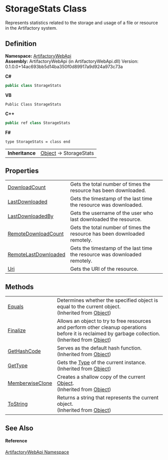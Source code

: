 # StorageStats Class


Represents statistics related to the storage and usage of a file or resource in the Artifactory system.



## Definition
**Namespace:** <a href="75b20af6-7197-02a5-e38f-f7b15eac4732">ArtifactoryWebApi</a>  
**Assembly:** ArtifactoryWebApi (in ArtifactoryWebApi.dll) Version: 0.1.0.0+14ac693bb5d14ba350f0d89917a9d924a973c73a

**C#**
``` C#
public class StorageStats
```
**VB**
``` VB
Public Class StorageStats
```
**C++**
``` C++
public ref class StorageStats
```
**F#**
``` F#
type StorageStats = class end
```

<table><tr><td><strong>Inheritance</strong></td><td><a href="https://learn.microsoft.com/dotnet/api/system.object" target="_blank" rel="noopener noreferrer">Object</a>  →  StorageStats</td></tr>
</table>



## Properties
<table>
<tr>
<td><a href="f9909deb-5085-814c-f4c5-8971563f3c12">DownloadCount</a></td>
<td>Gets the total number of times the resource has been downloaded.</td></tr>
<tr>
<td><a href="620faa8f-abc7-c5d8-4543-b00047dc411e">LastDownloaded</a></td>
<td>Gets the timestamp of the last time the resource was downloaded.</td></tr>
<tr>
<td><a href="b8b27e6d-9470-6a24-d68a-569727d9f4ce">LastDownloadedBy</a></td>
<td>Gets the username of the user who last downloaded the resource.</td></tr>
<tr>
<td><a href="53829af4-acf7-fc00-e972-9e7404612c01">RemoteDownloadCount</a></td>
<td>Gets the total number of times the resource has been downloaded remotely.</td></tr>
<tr>
<td><a href="e8f48da5-a7f9-f629-11fd-ded067d67c98">RemoteLastDownloaded</a></td>
<td>Gets the timestamp of the last time the resource was downloaded remotely.</td></tr>
<tr>
<td><a href="085214df-b288-2345-4213-2d6aa261889f">Uri</a></td>
<td>Gets the URI of the resource.</td></tr>
</table>

## Methods
<table>
<tr>
<td><a href="https://learn.microsoft.com/dotnet/api/system.object.equals#system-object-equals(system-object)" target="_blank" rel="noopener noreferrer">Equals</a></td>
<td>Determines whether the specified object is equal to the current object.<br />(Inherited from <a href="https://learn.microsoft.com/dotnet/api/system.object" target="_blank" rel="noopener noreferrer">Object</a>)</td></tr>
<tr>
<td><a href="https://learn.microsoft.com/dotnet/api/system.object.finalize" target="_blank" rel="noopener noreferrer">Finalize</a></td>
<td>Allows an object to try to free resources and perform other cleanup operations before it is reclaimed by garbage collection.<br />(Inherited from <a href="https://learn.microsoft.com/dotnet/api/system.object" target="_blank" rel="noopener noreferrer">Object</a>)</td></tr>
<tr>
<td><a href="https://learn.microsoft.com/dotnet/api/system.object.gethashcode" target="_blank" rel="noopener noreferrer">GetHashCode</a></td>
<td>Serves as the default hash function.<br />(Inherited from <a href="https://learn.microsoft.com/dotnet/api/system.object" target="_blank" rel="noopener noreferrer">Object</a>)</td></tr>
<tr>
<td><a href="https://learn.microsoft.com/dotnet/api/system.object.gettype" target="_blank" rel="noopener noreferrer">GetType</a></td>
<td>Gets the <a href="https://learn.microsoft.com/dotnet/api/system.type" target="_blank" rel="noopener noreferrer">Type</a> of the current instance.<br />(Inherited from <a href="https://learn.microsoft.com/dotnet/api/system.object" target="_blank" rel="noopener noreferrer">Object</a>)</td></tr>
<tr>
<td><a href="https://learn.microsoft.com/dotnet/api/system.object.memberwiseclone" target="_blank" rel="noopener noreferrer">MemberwiseClone</a></td>
<td>Creates a shallow copy of the current <a href="https://learn.microsoft.com/dotnet/api/system.object" target="_blank" rel="noopener noreferrer">Object</a>.<br />(Inherited from <a href="https://learn.microsoft.com/dotnet/api/system.object" target="_blank" rel="noopener noreferrer">Object</a>)</td></tr>
<tr>
<td><a href="https://learn.microsoft.com/dotnet/api/system.object.tostring" target="_blank" rel="noopener noreferrer">ToString</a></td>
<td>Returns a string that represents the current object.<br />(Inherited from <a href="https://learn.microsoft.com/dotnet/api/system.object" target="_blank" rel="noopener noreferrer">Object</a>)</td></tr>
</table>

## See Also


#### Reference
<a href="75b20af6-7197-02a5-e38f-f7b15eac4732">ArtifactoryWebApi Namespace</a>  

